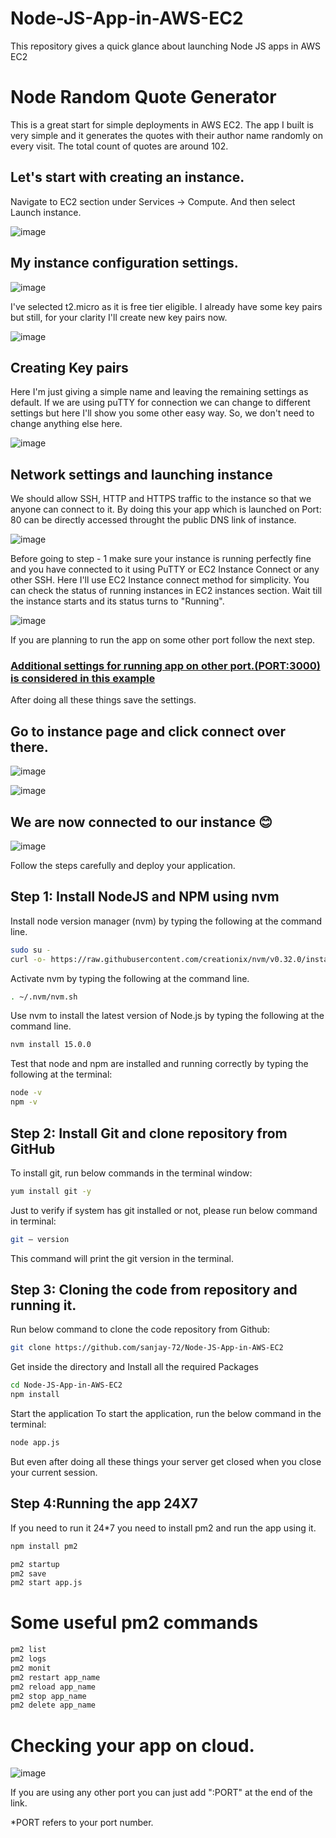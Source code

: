 # Node-JS-App-in-AWS-EC2
This repository gives a quick glance about launching Node JS apps in AWS EC2

# Node Random Quote Generator

This is a great start for simple deployments in AWS EC2. The app I built is very simple and it generates the quotes with their author name randomly on every visit. The total count of quotes are around 102.

## Let's start with creating an instance.
Navigate to EC2 section under Services -> Compute. And then select Launch instance.


![image](https://user-images.githubusercontent.com/94333583/213897342-019c7d4c-94dc-45ed-9a7f-1327cabbde6b.png)

## My instance configuration settings.

![image](https://user-images.githubusercontent.com/94333583/213897576-f742e5f7-bcd9-49eb-bae4-4d8c87bde355.png)


I've selected t2.micro as it is free tier eligible. I already have some key pairs but still, for your clarity I'll create new key pairs now.


![image](https://user-images.githubusercontent.com/94333583/213897678-1fdd0107-b190-4395-9f55-8246105fd01e.png)

## Creating Key pairs

Here I'm just giving a simple name and leaving the remaining settings as default. If we are using puTTY for connection we can change to different settings but here I'll show you some other easy way. So, we don't need to change anything else here.

![image](https://user-images.githubusercontent.com/94333583/213897772-88f49ad5-5dac-4f67-bfe5-76261b9a6139.png)

## Network settings and launching instance

We should allow SSH, HTTP and HTTPS traffic to the instance so that we anyone can connect to it. By doing this your app which is launched on Port: 80 can be directly accessed throught the public DNS link of instance.

![image](https://user-images.githubusercontent.com/94333583/213897930-954c82fe-e87a-477b-9ac5-c8bfaa944e16.png)


Before going to step - 1 make sure your instance is running perfectly fine and you have connected to it using PuTTY or EC2 Instance Connect or any other SSH. Here I'll use EC2 Instance connect method for simplicity. You can check the status of running instances in EC2 instances section. Wait till the instance starts and its status turns to "Running".


![image](https://user-images.githubusercontent.com/94333583/213898143-5279c5d3-5880-4015-8d22-3fa7c0e536f9.png)


If you are planning to run the app on some other port follow the next step.

### <a href = "https://github.com/sanjay-72/Node-JS-App-in-AWS-EC2/blob/main/DeploymentInOtherPort/Process.md" target = "_blank">Additional settings for running app on other port.(PORT:3000) is considered in this example</a>

After doing all these things save the settings.

## Go to instance page and click connect over there.

![image](https://user-images.githubusercontent.com/94333583/213899134-81d8d092-e415-46ff-9b9e-8cb5b836eb9d.png)

![image](https://user-images.githubusercontent.com/94333583/213899197-80391163-62cf-4f1d-91b5-700407700d82.png)

## We are now connected to our instance 😊

![image](https://user-images.githubusercontent.com/94333583/213899303-0b126216-7fb6-49ee-aea3-b1afa53d2b40.png)

Follow the steps carefully and deploy your application.

## Step 1: Install NodeJS and NPM using nvm

Install node version manager (nvm) by typing the following at the command line.

```bash
sudo su -
curl -o- https://raw.githubusercontent.com/creationix/nvm/v0.32.0/install.sh | bash
```
Activate nvm by typing the following at the command line.

```bash
. ~/.nvm/nvm.sh
```

Use nvm to install the latest version of Node.js by typing the following at the command line.

```bash
nvm install 15.0.0
```

Test that node and npm are installed and running correctly by typing the following at the terminal:

```bash
node -v
npm -v
```

## Step 2: Install Git and clone repository from GitHub
To install git, run below commands in the terminal window:

```bash
yum install git -y
```

Just to verify if system has git installed or not, please run below command in terminal:
```bash
git — version
```

This command will print the git version in the terminal.

## Step 3: Cloning the code from repository and running it.
Run below command to clone the code repository from Github:

```bash
git clone https://github.com/sanjay-72/Node-JS-App-in-AWS-EC2
```

Get inside the directory and Install all the required Packages

```bash
cd Node-JS-App-in-AWS-EC2
npm install
```

Start the application
To start the application, run the below command in the terminal:

```bash
node app.js
```

But even after doing all these things your server get closed when you close your current session.
<br>
## Step 4:Running the app 24X7
If you need to run it 24*7 you need to install pm2 and run the app using it.

```bash
npm install pm2
```
```bash
pm2 startup
pm2 save
pm2 start app.js
```

# Some useful pm2 commands
```bash
pm2 list
pm2 logs
pm2 monit
pm2 restart app_name
pm2 reload app_name
pm2 stop app_name
pm2 delete app_name
```

# Checking your app on cloud.

![image](https://user-images.githubusercontent.com/94333583/213899423-0a77a39e-9ba4-4253-a402-dc7611fb0c65.png)

If you are using any other port you can just add ":PORT" at the end of the link.

*PORT refers to your port number.
